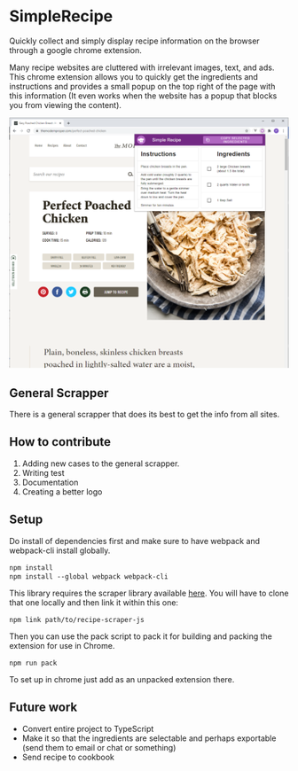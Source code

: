 # SimpleRecipe
Quickly collect and simply display recipe information on the browser through a google chrome extension.

Many recipe websites are cluttered with irrelevant images, text, and ads. This chrome extension allows you to quickly get the ingredients and instructions and provides a small popup on the top right of the page with this information (It even works when the website has a popup that blocks you from viewing the content).

![Screenshot of extension](https://github.com/sturdyplum/SimpleRecipe/blob/main/images/extension3.png?raw=true)


## General Scrapper
There is a general scrapper that does its best to get the info from all sites.

## How to contribute
1. Adding new cases to the general scrapper. 
2. Writing test
3. Documentation
4. Creating a better logo

## Setup
Do install of dependencies first and make sure to have webpack and webpack-cli install globally.
```
npm install
npm install --global webpack webpack-cli
```

This library requires the scraper library available [here](https://github.com/nalshihabi/recipe-scraper-js). You will have to clone that one locally and then link it within this one:
```
npm link path/to/recipe-scraper-js
```

Then you can use the pack script to pack it for building and packing the extension for use in Chrome.
```
npm run pack
```

To set up in chrome just add as an unpacked extension there.

## Future work
- Convert entire project to TypeScript
- Make it so that the ingredients are selectable and perhaps exportable (send them to email or chat or something)
- Send recipe to cookbook
